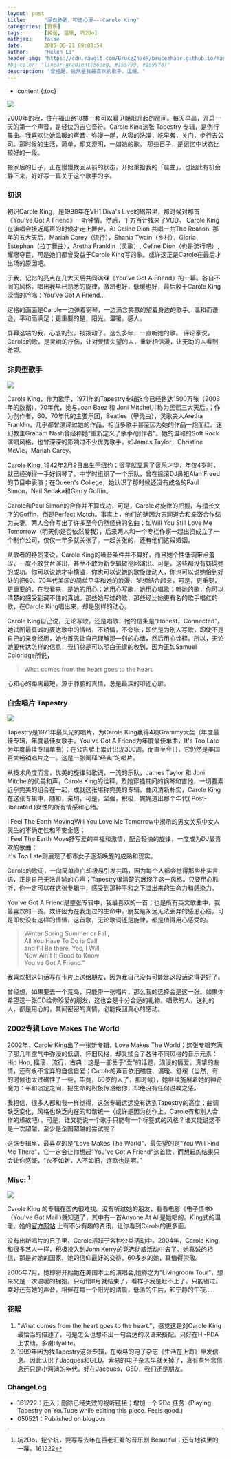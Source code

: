 ```yaml
---
layout: post
title:      "源自肺腑，叩还心扉---Carole King"
categories: [音乐]
tags:       [民谣, 温暖, 坑2Do]
mathjax:    false
date:       2005-05-21 09:08:54
author:     "Helen Li"
header-img: "https://cdn.rawgit.com/BruceZhaoR/brucezhaor.github.io/master/img/post/..."
#bg-color: "linear-gradient(56deg, #155799, #159978)"
description: "曾经是、依然是我最喜欢的歌手。温暖。"
---
```


* content
{:toc}

<img src="http://image.helenysli.top/helenysli050521%20Carole%20King%201.jpg"  style="PADDING-RIGHT: 8px">

2000年的我，住在福山路18楼一套可以看见朝阳升起的房间。每天早晨，开启一天的第一个声音，是轻快的吉它音符。Carole King这张 Tapestry 专辑，是例行晨曲。我喜欢让她温暖的声音，弥漫一屋，从容的洗澡，吃早餐，关门，步行去公司。那时候的生活，简单，却又澄明，一如她的歌。
那些日子，是记忆中状态比较好的一段。

搬家后的日子，正在慢慢找回从前的状态，开始重拾我的「晨曲」，也因此有机会静下来，好好写一篇关于这个歌手的字。

### 初识

初识Carole King，是1998年在VH1 Diva's Live的磁带里，那时候对那首《You've Got A Friend》一听钟情。然后，千方百计找来了VCD。
Carole King 在演唱会接近尾声的时候才走上舞台，和 Celine Dion 共唱一曲The Reason. 那年的五大天后，Mariah Carey（流行），Shania Twain（乡村），Gloria Estephan（拉丁舞曲），Aretha Franklin（灵歌）, Celine Dion（也是流行吧）, 耀眼夺目，可是她们都曾受益于Carole King写的歌。或许这正是Carole在最后才出场的原因吧。

于我，记忆的亮点在几大天后共同演绎《You've Got A Friend》的一幕。各自不同的风格，唱出我早已熟悉的旋律，激昂也好，低缓也好，最后收于Carole King深情的吟唱：You've Got A Friend...

定格的画面是Carole一边弹着钢琴，一边满含笑意的望着身边的歌手。温和而谦逊，平和而满足；更重要的是，阳光。温暖。感人。

屏幕这端的我，心底的弦，被拨动了。这么多年，一直听她的歌。
评论家说，Carole的歌，是灵魂的疗伤，让对爱情失望的人，重新相信漫，让无助的人看到希望。

### 非典型歌手

<img src="http://image.helenysli.top/helenysli050521%20Carole%20King%203.jpg" style="PADDING-RIGHT: 8px">

Carole King，作为歌手，1971年的Tapestry专辑迄今已经售达1500万张（2003年的数据），70年代，她与Joan Baez 和 Joni Mitchel并称为民谣三大天后。；作为创作者，60、70年代的主要乐团，Beatles（甲壳虫），灵歌夫人Aretha Franklin，几乎都曾演绎过她的作品，相当多歌手甚至因为她的作品一炮而红。迷幻教主Graham Nash曾经称她“重新定义了歌手/创作者”。她的温和的Soft Rock演唱风格，也曾深深的影响过不少优秀歌手，如James Taylor，Christine McVie，Mariah Carey。

Carole King, 1942年2月9日出生于纽约；很早就显露了音乐才华，年仅4岁时，就已经弹得一手好钢琴了。中学时组织了一个乐队，曾在摇滚DJ鼻祖Alan Freed的节目中表演；在Queen's College，她认识了那时候还没有成名的Paul Simon，Neil Sedaka和Gerry Goffin。

Carole和Paul Simon的合作并不算成功，可是，Carole对旋律的把握，与擅长文字的Goffin，倒是Perfect Match。事实上，他们的确因为志同道合和亲密合作结为夫妻。两人合作写出了许多至今仍然经典的名曲；如Will You Still Love Me Tomorrow（明天你是否依然爱我），后来两人和一个专栏作家一起出资成立了一个制作公司，仅仅一年多就关张了。一起关张的，还有他们这段婚姻。

从歌者的特质来说，Carole King的嗓音条件并不算好，而且她个性低调带点羞涩，一度不敢登台演出，甚至不敢为新专辑做巡回演出。可是，这些都没有妨碍她的成功。你可以说她才华横溢，你也可以说她的歌旋律动人，你也可以说她恰到好处的把60、70年代美国的简单平实和她的浪漫、梦想结合起来，可是，更重要，更重要的，在我看来，是她的用心；她用心写歌，她用心唱歌；听她的歌，你可以清楚的感受到藏不住的真诚。那些她写过的歌，那些经比她更有名的歌手唱红的歌，在Carole King唱出来，却是别样的动心。

Carole King自己说，无论写歌，还是唱歌，她的信条是“Honest，Connected”。她试图最真诚的表达歌中的情绪，不矫情，不夸张；即使是为别人写歌，即使不是自己的亲身经历，她也首先让自己理解那一刻的心绪，然后用心诠释。所以，无论她要传达怎样的信息，我们总是可以明白无误的收到，因为正如Samuel Coloridge所说，

> What comes from the heart goes to the heart.

心和心的距离最短，源于肺腑的真情，总是最深的叩还心扉。

### 白金唱片 Tapestry

<img src="http://image.helenysli.top/helenysli050521%20Carole%20King%202.jpg" style="PADDING-RIGHT: 8px">

Tapestry是1971年最风光的唱片，为Carole King赢得4项Grammy大奖（年度最佳专辑，年度最佳女歌手，You've Got A Friend为年度最佳单曲，It's Too Late为年度最佳专辑单曲）；在公告牌上累计出现300周。而直至今日，它仍然是美国百大畅销唱片之一。这是一张阐释“经典”的唱片。

从技术角度而言，优美的旋律和歌词，一流的乐队，James Taylor 和 Joni Mitchel的优美和声，Carole King的诠释，及她穿插其间的钢琴和吉他，一切要素近乎完美的组合在一起，成就这张堪称完美的专辑。曲风清新朴实，Carole King在这张专辑中，随和，亲切，可是，坚强，积极，娓娓道出那个年代( Post-liberated )女性的所有情感和心绪。

I Feel The Earth MovingWill You Love Me Tomorrow中揭示的男女关系中女人天生的不确定性和不安全感；   
I Feel The Earth Move抒写爱的幸福和激情，配合轻快的旋律，一度成为DJ最喜欢的歌曲；   
It's Too Late则展现了都市女子逐渐唤醒的成熟和现实。

Carole的歌词，一向简单直白却极易引发共鸣，因为每个人都会觉得那些朴实言语，正是自己无法言喻的心声；Tapestry很清楚的展现了这一风格。只要用心聆听，你一定可以在这张专辑中，感受到那种平和之下溢出来的生命力和感染力。

You've Got A Friend是整张专辑中，我最喜欢的一首；也是所有英文歌曲中，我最喜欢的一首。或许因为在我走过的生命中，朋友是永远无法丢弃的感恩心结。可是即使没有这样的情愫，这首歌，无论歌词还是旋律，都是值得用心感受的。

> Winter Spring Summer or Fall,    
> All You Have To Do is Call,   
> and I'll Be there, Yes, I Will,   
> Now Ain't It Good to Know    
> You've Got A Friend.” 

我喜欢把这句话写在卡片上送给朋友，因为我自己没有可能比这段话说得更好了。

曾经想，如果要去一个荒岛，只能带一张唱片，那么我的选择会是这一张。如果你希望送一张CD给你珍爱的朋友，这也会是十分合适的礼物。唱歌的人，送礼的人，都是用心的，其间密密的真情，必能换回真心的感动。

### 2002专辑 Love Makes The World

2002年，Carole King出了一张新专辑，Love Makes The World；这张专辑充满了那几年空气中弥漫的低调、怀旧风格，却又揉合了各种不同风格的音乐元素：Hip Hop, 摇滚，流行，古典；这是一部关于“爱”的话题，浪漫的情爱，真挚的友情，还有永不言弃的自信自爱；Carole的声音依旧磁性、温暖、舒缓（当然，有的时候也太过磁性了一些，毕竟，60岁的人了，那时候），她继续施展着她的神奇魔力：平和淡定之间，把生命的积极传递给你，却绝没有任何说教之感。

我相信，很多人都和我一样觉得，这张专辑远远没有达到Tapestry的高度；曲调缺乏变化，风格也缺乏内在的和谐统一（或许是因为创作上，Carole有和别人合作的缘故吧）。可是，谁又能说一个歌手只能有一个标签式的风格？谁又能说这不是一次超越，至少是企图超越的尝试呢？

这张专辑里，最喜欢的是“Love Makes The World"，最失望的是“You Will Find Me There"，它一定会让你想起"You've Got  A Friend"这首歌，而想起的结果只会让你感慨，“衣不如新，人不如旧，连歌也是啊。”

### Misc: [^1] 

<img src="http://image.helenysli.top/helenysli050521%20Carole%20King%204.jpg" style="PADDING-RIGHT: 8px">

Carole King 的专辑在国内很难找。没有听过她的朋友，看看电影《电子情书》（You've Got Mail )就知道了，其中有一首Anyone At All是她唱的。King式的温暖。她的[官方网站](www.caroleking.com) 上有不少有趣的资讯，让你看到Carole的更多面。

没有出新唱片的日子里，Carole活跃于各种公益活动中。2004年，Carole King和很多艺人一样，积极投入到John Kerry的竞选助威活动中去了。她真诚的相信，那是对她的国家、她的信仰最好的交待。60多岁的她，真值得崇敬。

2005年7月，她即将开始她在美国本土的演唱会,她称之为“Livingroom Tour”，想来又是一次温暖的拥抱。只可惜8月就结束了，看样子我是赶不上了。只能错过。幸好还有她的声音，相伴在每一个阳光的清晨，低落的午后，和宁静的午夜....


### 花絮

1. "What comes from the heart goes to the heart."，感觉这是对Carole King最恰当的描述了，可是怎么也想不出一句合适的汉语来搭配。只好在Hi-PDA上求助。多谢Hyalite。
2. 1999年因为找Tapestry这张专辑，在索易的电子杂志《生活在上海》里发信息。因此认识了Jacques和GED。索易的电子杂志早就关掉了，真有些怀念信息还只是小河淌的年代。好在Jacques，GED，我们还是朋友。


### ChangeLog
- 161222：迁入；删除已经失效的视听链接；增加一个 2Do 任务（Playing Tapestry on YouTube while editing this piece. Feels good.)    
- 050521：Published on blogbus


[^1]: 坑2Do，挖个坑，要写写去年在百老汇看的音乐剧 Beautiful；还有地铁里的一幕。161222


